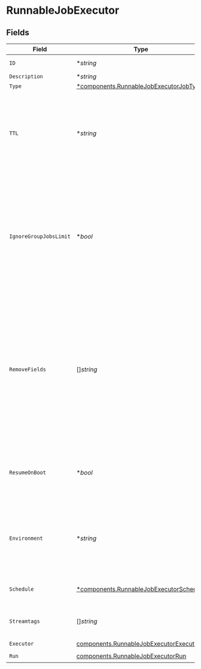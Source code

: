 # RunnableJobExecutor


## Fields

| Field                                                                                                                                                                                                    | Type                                                                                                                                                                                                     | Required                                                                                                                                                                                                 | Description                                                                                                                                                                                              |
| -------------------------------------------------------------------------------------------------------------------------------------------------------------------------------------------------------- | -------------------------------------------------------------------------------------------------------------------------------------------------------------------------------------------------------- | -------------------------------------------------------------------------------------------------------------------------------------------------------------------------------------------------------- | -------------------------------------------------------------------------------------------------------------------------------------------------------------------------------------------------------- |
| `ID`                                                                                                                                                                                                     | **string*                                                                                                                                                                                                | :heavy_minus_sign:                                                                                                                                                                                       | Unique ID for this Job                                                                                                                                                                                   |
| `Description`                                                                                                                                                                                            | **string*                                                                                                                                                                                                | :heavy_minus_sign:                                                                                                                                                                                       | N/A                                                                                                                                                                                                      |
| `Type`                                                                                                                                                                                                   | [*components.RunnableJobExecutorJobType](../../models/components/runnablejobexecutorjobtype.md)                                                                                                          | :heavy_minus_sign:                                                                                                                                                                                       | N/A                                                                                                                                                                                                      |
| `TTL`                                                                                                                                                                                                    | **string*                                                                                                                                                                                                | :heavy_minus_sign:                                                                                                                                                                                       | Time to keep the job's artifacts on disk after job completion. This also affects how long a job is listed in the Job Inspector.                                                                          |
| `IgnoreGroupJobsLimit`                                                                                                                                                                                   | **bool*                                                                                                                                                                                                  | :heavy_minus_sign:                                                                                                                                                                                       | When enabled, this job's artifacts are not counted toward the Worker Group's finished job artifacts limit. Artifacts will be removed only after the Collector's configured time to live.                 |
| `RemoveFields`                                                                                                                                                                                           | []*string*                                                                                                                                                                                               | :heavy_minus_sign:                                                                                                                                                                                       | List of fields to remove from Discover results. Wildcards (for example, aws*) are allowed. This is useful when discovery returns sensitive fields that should not be exposed in the Jobs user interface. |
| `ResumeOnBoot`                                                                                                                                                                                           | **bool*                                                                                                                                                                                                  | :heavy_minus_sign:                                                                                                                                                                                       | Resume the ad hoc job if a failure condition causes Stream to restart during job execution                                                                                                               |
| `Environment`                                                                                                                                                                                            | **string*                                                                                                                                                                                                | :heavy_minus_sign:                                                                                                                                                                                       | Optionally, enable this config only on a specified Git branch. If empty, will be enabled everywhere.                                                                                                     |
| `Schedule`                                                                                                                                                                                               | [*components.RunnableJobExecutorSchedule](../../models/components/runnablejobexecutorschedule.md)                                                                                                        | :heavy_minus_sign:                                                                                                                                                                                       | Configuration for a scheduled job                                                                                                                                                                        |
| `Streamtags`                                                                                                                                                                                             | []*string*                                                                                                                                                                                               | :heavy_minus_sign:                                                                                                                                                                                       | Tags for filtering and grouping in @{product}                                                                                                                                                            |
| `Executor`                                                                                                                                                                                               | [components.RunnableJobExecutorExecutor](../../models/components/runnablejobexecutorexecutor.md)                                                                                                         | :heavy_check_mark:                                                                                                                                                                                       | N/A                                                                                                                                                                                                      |
| `Run`                                                                                                                                                                                                    | [components.RunnableJobExecutorRun](../../models/components/runnablejobexecutorrun.md)                                                                                                                   | :heavy_check_mark:                                                                                                                                                                                       | N/A                                                                                                                                                                                                      |